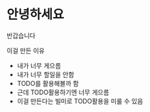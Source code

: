# 안녕하세요
반갑습니다

이걸 만든 이유
- 내가 너무 게으름
- 내가 너무 할일을 안함
- TODO를 활용해볼까 함
- 근데 TODO활용하기엔 너무 게으름
- 이걸 만든다는 빌미로 TODO활용을 미룰 수 있음
